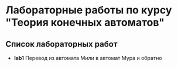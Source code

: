 # Лабораторные работы по курсу "Теория конечных автоматов"

## Список лабораторных работ

- **lab1** Перевод из автомата Мили в автомат Мура и обратно
